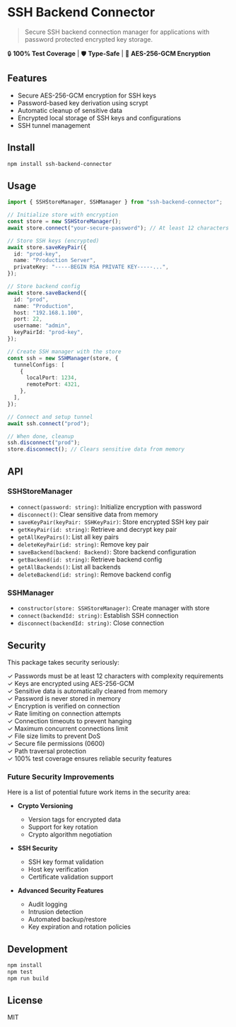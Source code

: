# SSH Backend Connector

> Secure SSH backend connection manager for applications with password protected encrypted key storage.

🔒 **100% Test Coverage** | 🛡️ **Type-Safe** | 🔐 **AES-256-GCM Encryption**

## Features

- Secure AES-256-GCM encryption for SSH keys
- Password-based key derivation using scrypt
- Automatic cleanup of sensitive data
- Encrypted local storage of SSH keys and configurations
- SSH tunnel management

## Install

```bash
npm install ssh-backend-connector
```

## Usage

```typescript
import { SSHStoreManager, SSHManager } from "ssh-backend-connector";

// Initialize store with encryption
const store = new SSHStoreManager();
await store.connect("your-secure-password"); // At least 12 characters

// Store SSH keys (encrypted)
await store.saveKeyPair({
  id: "prod-key",
  name: "Production Server",
  privateKey: "-----BEGIN RSA PRIVATE KEY-----...",
});

// Store backend config
await store.saveBackend({
  id: "prod",
  name: "Production",
  host: "192.168.1.100",
  port: 22,
  username: "admin",
  keyPairId: "prod-key",
});

// Create SSH manager with the store
const ssh = new SSHManager(store, {
  tunnelConfigs: [
    {
      localPort: 1234,
      remotePort: 4321,
    },
  ],
});

// Connect and setup tunnel
await ssh.connect("prod");

// When done, cleanup
ssh.disconnect("prod");
store.disconnect(); // Clears sensitive data from memory
```

## API

### SSHStoreManager

- `connect(password: string)`: Initialize encryption with password
- `disconnect()`: Clear sensitive data from memory
- `saveKeyPair(keyPair: SSHKeyPair)`: Store encrypted SSH key pair
- `getKeyPair(id: string)`: Retrieve and decrypt key pair
- `getAllKeyPairs()`: List all key pairs
- `deleteKeyPair(id: string)`: Remove key pair
- `saveBackend(backend: Backend)`: Store backend configuration
- `getBackend(id: string)`: Retrieve backend config
- `getAllBackends()`: List all backends
- `deleteBackend(id: string)`: Remove backend config

### SSHManager

- `constructor(store: SSHStoreManager)`: Create manager with store
- `connect(backendId: string)`: Establish SSH connection
- `disconnect(backendId: string)`: Close connection

## Security

This package takes security seriously:

✓ Passwords must be at least 12 characters with complexity requirements  
✓ Keys are encrypted using AES-256-GCM  
✓ Sensitive data is automatically cleared from memory  
✓ Password is never stored in memory  
✓ Encryption is verified on connection  
✓ Rate limiting on connection attempts  
✓ Connection timeouts to prevent hanging  
✓ Maximum concurrent connections limit  
✓ File size limits to prevent DoS  
✓ Secure file permissions (0600)  
✓ Path traversal protection  
✓ 100% test coverage ensures reliable security features

### Future Security Improvements

Here is a list of potential future work items in the security area:

- **Crypto Versioning**

  - Version tags for encrypted data
  - Support for key rotation
  - Crypto algorithm negotiation

- **SSH Security**

  - SSH key format validation
  - Host key verification
  - Certificate validation support

- **Advanced Security Features**
  - Audit logging
  - Intrusion detection
  - Automated backup/restore
  - Key expiration and rotation policies

## Development

```bash
npm install
npm test
npm run build
```

## License

MIT
